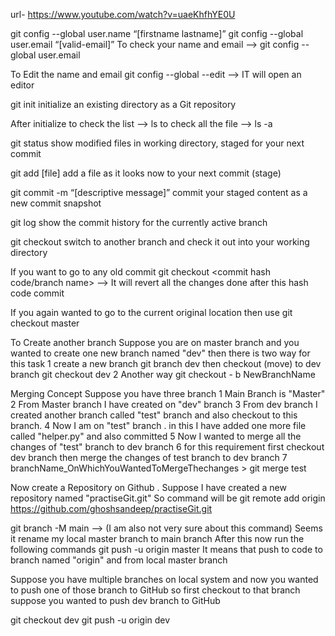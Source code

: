 url- https://www.youtube.com/watch?v=uaeKhfhYE0U

git config --global user.name “[firstname lastname]”
git config --global user.email “[valid-email]”
To check your name and email
           --> git config --global user.email

To Edit the name and email
git config --global --edit --> IT will open an editor

git init
initialize an existing directory as a Git repository
 	
After initialize 
    to check the list --> ls
    to check all the file --> ls -a


git status
	show modified files in working directory, staged for your next commit

git add [file]
	add a file as it looks now to your next commit (stage)

git commit -m “[descriptive message]”
        commit your staged content as a new commit snapshot

git log
	show the commit history for the currently active branch


git checkout
       switch to another branch and check it out into your working directory

If you want to go to any old commit
       git checkout <commit hash code/branch name> --> It will revert all the changes done after this hash code commit

If you again wanted to go to the current original location then use 
git checkout master

To Create another branch 
Suppose you are on master branch and you wanted to create one new branch named "dev" then there is two way for this task
1 create a new branch
	git branch dev
		then checkout (move) to dev branch
	git checkout dev
2 Another way
 git checkout - b NewBranchName


Merging Concept
Suppose you have three branch
1 Main Branch is "Master" 
2 From Master branch I have created on "dev" branch
3 From dev branch I created another branch called "test" branch and also checkout to this branch.
4 Now I am on "test" branch . in this I have added one more file called "helper.py" and also committed
5 Now I wanted to merge all the changes of "test" branch to dev branch
6 for this requirement first checkout dev branch then merge the changes of test branch to dev branch
7 branchName_OnWhichYouWantedToMergeThechanges  > git merge test

Now create a Repository on Github . Suppose I have created a new repository named "practiseGit.git"
So command will be
git remote add origin https://github.com/ghoshsandeep/practiseGit.git

git branch -M main  -->   (I am also not very sure about this command) Seems it rename my local master branch to main branch
After this now run the following commands
git push -u origin master 
   It means that push to code to branch named "origin" and from local master branch

Suppose you have multiple branches on local system and now you wanted to push one of those branch to GitHub 
so first checkout to that branch suppose you wanted to push dev branch to GitHub

git checkout dev
git push -u origin dev
